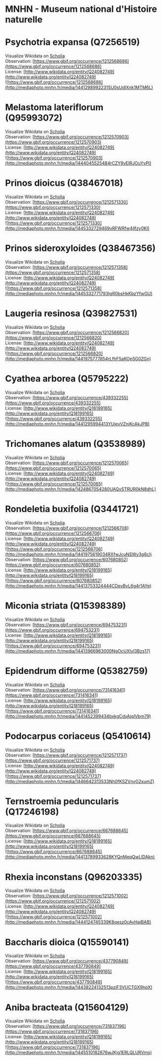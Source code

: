 
MNHN - Museum national d'Histoire naturelle
===========================================

# Psychotria expansa (Q7256519)
  
Visualize Wikidata on [Scholia](https://scholia.toolforge.org/taxon/Q7256519)  
Observation: [https://www.gbif.org/occurrence/1212568686](https://www.gbif.org/occurrence/1212568686)  
License: [http://www.wikidata.org/entity/Q24082749](http://www.wikidata.org/entity/Q24082749)  
![https://www.gbif.org/occurrence/1212568686](http://mediaphoto.mnhn.fr/media/1441298992231SU0sUdIXnk1MTM6L)
# Melastoma lateriflorum (Q95993072)
  
Visualize Wikidata on [Scholia](https://scholia.toolforge.org/taxon/Q95993072)  
Observation: [https://www.gbif.org/occurrence/1212570903](https://www.gbif.org/occurrence/1212570903)  
License: [http://www.wikidata.org/entity/Q24082749](http://www.wikidata.org/entity/Q24082749)  
![https://www.gbif.org/occurrence/1212570903](http://mediaphoto.mnhn.fr/media/1444045525484rCZY9vEIRJOuYvPI)
# Prinos dioicus (Q38467018)
  
Visualize Wikidata on [Scholia](https://scholia.toolforge.org/taxon/Q38467018)  
Observation: [https://www.gbif.org/occurrence/1212571330](https://www.gbif.org/occurrence/1212571330)  
License: [http://www.wikidata.org/entity/Q24082749](http://www.wikidata.org/entity/Q24082749)  
![https://www.gbif.org/occurrence/1212571330](http://mediaphoto.mnhn.fr/media/1445332729469vRFWRfw4jlfzy0KI)
# Prinos sideroxyloides (Q38467356)
  
Visualize Wikidata on [Scholia](https://scholia.toolforge.org/taxon/Q38467356)  
Observation: [https://www.gbif.org/occurrence/1212571358](https://www.gbif.org/occurrence/1212571358)  
License: [http://www.wikidata.org/entity/Q24082749](http://www.wikidata.org/entity/Q24082749)  
![https://www.gbif.org/occurrence/1212571358](http://mediaphoto.mnhn.fr/media/1445332771793tgR0bsHkKbzYfwGU)
# Laugeria resinosa (Q39827531)
  
Visualize Wikidata on [Scholia](https://scholia.toolforge.org/taxon/Q39827531)  
Observation: [https://www.gbif.org/occurrence/1212566820](https://www.gbif.org/occurrence/1212566820)  
License: [http://www.wikidata.org/entity/Q24082749](http://www.wikidata.org/entity/Q24082749)  
![https://www.gbif.org/occurrence/1212566820](http://mediaphoto.mnhn.fr/media/1441975777854rLfhF5aKOp5G0ZGn)
# Cyathea arborea (Q5795222)
  
Visualize Wikidata on [Scholia](https://scholia.toolforge.org/taxon/Q5795222)  
Observation: [https://www.gbif.org/occurrence/439332255](https://www.gbif.org/occurrence/439332255)  
License: [http://www.wikidata.org/entity/Q18199165](http://www.wikidata.org/entity/Q18199165)  
![https://www.gbif.org/occurrence/439332255](http://mediaphoto.mnhn.fr/media/1441295994413YUjevVZnjKcAkJPB)
# Trichomanes alatum (Q3538989)
  
Visualize Wikidata on [Scholia](https://scholia.toolforge.org/taxon/Q3538989)  
Observation: [https://www.gbif.org/occurrence/1212570065](https://www.gbif.org/occurrence/1212570065)  
License: [http://www.wikidata.org/entity/Q24082749](http://www.wikidata.org/entity/Q24082749)  
![https://www.gbif.org/occurrence/1212570065](http://mediaphoto.mnhn.fr/media/1424867054280UAQySTRUR0kN8dhL)
# Rondeletia buxifolia (Q3441721)
  
Visualize Wikidata on [Scholia](https://scholia.toolforge.org/taxon/Q3441721)  
Observation: [https://www.gbif.org/occurrence/1212566706](https://www.gbif.org/occurrence/1212566706)  
License: [http://www.wikidata.org/entity/Q24082749](http://www.wikidata.org/entity/Q24082749)  
![https://www.gbif.org/occurrence/1212566706](http://mediaphoto.mnhn.fr/media/1441975619034RXfwJcuNSWy3g6cl)  
Observation: [https://www.gbif.org/occurrence/607680852](https://www.gbif.org/occurrence/607680852)  
License: [http://www.wikidata.org/entity/Q18199165](http://www.wikidata.org/entity/Q18199165)  
![https://www.gbif.org/occurrence/607680852](http://mediaphoto.mnhn.fr/media/14413753324444CDevBvL6g4r1AYe)
# Miconia striata (Q15398389)
  
Visualize Wikidata on [Scholia](https://scholia.toolforge.org/taxon/Q15398389)  
Observation: [https://www.gbif.org/occurrence/694753231](https://www.gbif.org/occurrence/694753231)  
License: [http://www.wikidata.org/entity/Q18199165](http://www.wikidata.org/entity/Q18199165)  
![https://www.gbif.org/occurrence/694753231](http://mediaphoto.mnhn.fr/media/14413966963000NgOcUXlyI3Bzs17)
# Epidendrum difforme (Q5382759)
  
Visualize Wikidata on [Scholia](https://scholia.toolforge.org/taxon/Q5382759)  
Observation: [https://www.gbif.org/occurrence/731416341](https://www.gbif.org/occurrence/731416341)  
License: [http://www.wikidata.org/entity/Q18199165](http://www.wikidata.org/entity/Q18199165)  
![https://www.gbif.org/occurrence/731416341](http://mediaphoto.mnhn.fr/media/1441452399434bxkgCdyAjqIVbm79)
# Podocarpus coriaceus (Q5410614)
  
Visualize Wikidata on [Scholia](https://scholia.toolforge.org/taxon/Q5410614)  
Observation: [https://www.gbif.org/occurrence/1212571737](https://www.gbif.org/occurrence/1212571737)  
License: [http://www.wikidata.org/entity/Q24082749](http://www.wikidata.org/entity/Q24082749)  
![https://www.gbif.org/occurrence/1212571737](http://mediaphoto.mnhn.fr/media/1446642313533Nh0fKSZVnyG2xumZ)
# Ternstroemia peduncularis (Q17246198)
  
Visualize Wikidata on [Scholia](https://scholia.toolforge.org/taxon/Q17246198)  
Observation: [https://www.gbif.org/occurrence/667688645](https://www.gbif.org/occurrence/667688645)  
License: [http://www.wikidata.org/entity/Q18199165](http://www.wikidata.org/entity/Q18199165)  
![https://www.gbif.org/occurrence/667688645](http://mediaphoto.mnhn.fr/media/14413789933628KYQnMeqQwLlDAkn)
# Rhexia inconstans (Q96203335)
  
Visualize Wikidata on [Scholia](https://scholia.toolforge.org/taxon/Q96203335)  
Observation: [https://www.gbif.org/occurrence/1212571002](https://www.gbif.org/occurrence/1212571002)  
License: [http://www.wikidata.org/entity/Q24082749](http://www.wikidata.org/entity/Q24082749)  
![https://www.gbif.org/occurrence/1212571002](http://mediaphoto.mnhn.fr/media/1444124745339K8qesz0cAvHajBAB)
# Baccharis dioica (Q15590141)
  
Visualize Wikidata on [Scholia](https://scholia.toolforge.org/taxon/Q15590141)  
Observation: [https://www.gbif.org/occurrence/437790849](https://www.gbif.org/occurrence/437790849)  
License: [http://www.wikidata.org/entity/Q18199165](http://www.wikidata.org/entity/Q18199165)  
![https://www.gbif.org/occurrence/437790849](http://mediaphoto.mnhn.fr/media/14438224132513pzjF3VUCTGX9hpX)
# Aniba bracteata (Q15604129)
  
Visualize Wikidata on [Scholia](https://scholia.toolforge.org/taxon/Q15604129)  
Observation: [https://www.gbif.org/occurrence/731837196](https://www.gbif.org/occurrence/731837196)  
License: [http://www.wikidata.org/entity/Q18199165](http://www.wikidata.org/entity/Q18199165)  
![https://www.gbif.org/occurrence/731837196](http://mediaphoto.mnhn.fr/media/1445510182876wJKjg1ERLQLURVms)